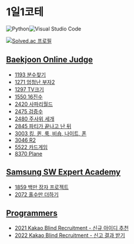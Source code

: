 # 1일1코테

![Python](https://img.shields.io/badge/python-3670A0?style=for-the-badge&logo=python&logoColor=ffdd54)![Visual Studio Code](https://img.shields.io/badge/Visual%20Studio%20Code-0078d7.svg?style=for-the-badge&logo=visual-studio-code&logoColor=white)

[![Solved.ac
프로필](http://mazassumnida.wtf/api/v2/generate_badge?boj=kisagge)](https://solved.ac/kisagge)

## [Baekjoon Online Judge](https://www.acmicpc.net/)

- [1193 분수찾기](BOJ/1193.py)
- [1271 엄청난 부자2](BOJ/1271.py)
- [1297 TV크기](BOJ/1297.py)
- [1550 16진수](BOJ/1550.py)
- [2420 사파리월드](BOJ/2420.py)
- [2475 검증수](BOJ/2475.py)
- [2480 주사위 세개](BOJ/2480.py)
- [2845 파티가 끝나고 난 뒤](BOJ/2845.py)
- [3003 킹, 퀸, 룩, 비숍, 나이트, 폰](BOJ/3003.py)
- [3046 R2](BOJ/3046.py)
- [5522 카드게임](BOJ/5522.py)
- [8370 Plane](BOJ/8370.py)

## [Samsung SW Expert Academy](https://swexpertacademy.com/main/main.do)

- [1859 백만 장자 프로젝트](Samsung%20SW%20Expert%20Academy/1859.py)
- [2072 홀수만 더하기](Samsung%20SW%20Expert%20Academy/2072.py)

## [Programmers](https://programmers.co.kr/learn/challenges?tab=all_challenges)

- [2021 Kakao Blind Recruitment - 신규 아이디 추천](Programmers/2021KakaoBlindRecruitment.py)
- [2022 Kakao Blind Recruitment - 신고 결과 받기](Programmers/2022KakaoBlindRecruitment.py)
